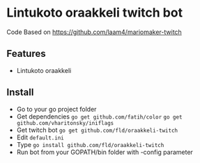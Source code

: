 # Lintukoto oraakkeli twitch bot
<!---[![Build Status](https://travis-ci.org/laam4/mariomaker-twitch.svg?branch=master)](https://travis-ci.org/laam4/mariomaker-twitch))-->
Code Based on https://github.com/laam4/mariomaker-twitch

## Features
- Lintukoto oraakkeli

## Install
- Go to your go project folder
- Get dependencies `go get github.com/fatih/color` `go get github.com/vharitonsky/iniflags`
- Get twitch bot `go get github.com/fld/oraakkeli-twitch`
- Edit `default.ini`
- Type `go install github.com/fld/oraakkeli-twitch`
- Run bot from your GOPATH/bin folder with -config parameter
